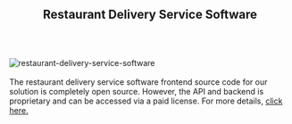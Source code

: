 <h2 style="text-align:center">Restaurant Delivery Service Software</h2><br/><br/>

![restaurant-delivery-service-software](https://admin.ninjascode.com/wp-content/uploads/2025/01/16-scaled.webp) <br/> <br/>  The restaurant delivery service software frontend source code for our solution is completely open source. However, the API and backend is proprietary and can be accessed via a paid license. For more details, <a href="https://enatega.com/?utm_source=github&utm_medium=repo&utm_campaign=lambert-restaurant-delivery-service-software" target="_blank">click here.</a> 
